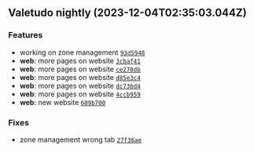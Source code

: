 ## Valetudo nightly (2023-12-04T02:35:03.044Z)

### Features

- working on zone management [`93d5948`](https://github.com/congatudo/Congatudo/commit/93d59487a870db25627d99ebf5cd62a09ee504be)
- **web**: more pages on website [`3cbaf41`](https://github.com/congatudo/Congatudo/commit/3cbaf418b25aba5fd6bbf04f5a4f25a6bab38845)
- **web**: more pages on website [`ce270db`](https://github.com/congatudo/Congatudo/commit/ce270db3d3711aa4737fe1bf9c02e84d605c33e5)
- **web**: more pages on website [`d85e3c4`](https://github.com/congatudo/Congatudo/commit/d85e3c406f8c239d638cb94242114cf22f71c36d)
- **web**: more pages on website [`dc73bd4`](https://github.com/congatudo/Congatudo/commit/dc73bd4f89204b374e0c0c28312602eebace724e)
- **web**: more pages on website [`4ccb959`](https://github.com/congatudo/Congatudo/commit/4ccb9597514a79b8436873059b750cf36cee4fb6)
- **web**: new website [`609b700`](https://github.com/congatudo/Congatudo/commit/609b7008e3e5d64904bf21184a24db55c91b0840)

### Fixes

- zone management wrong tab [`27f36ae`](https://github.com/congatudo/Congatudo/commit/27f36aec318d4e0c371d9311545e89c5abef6b63)
